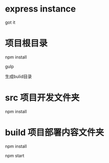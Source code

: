 # express instance

got it

# 项目根目录

npm install

gulp

生成bulid目录

# src 项目开发文件夹

npm install

# build 项目部署内容文件夹

npm install

npm start
